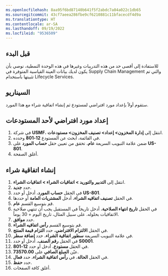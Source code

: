 ```yaml
---
ms.openlocfilehash: 8aa95f6bd87140b641f5f2abdc7a04a022c1db65
ms.sourcegitcommit: 43cf7aeea286fbe9cf6210881c11bfacecdf4d9a
ms.translationtype: HT
ms.contentlocale: ar-SA
ms.lasthandoff: 09/19/2022
ms.locfileid: "9536509"
---
```

## <a name="before-you-begin"></a>قبل البدء
للاستفادة إلى أقصى حد من هذه التدريبات وغيرها في هذه الوحدة النمطية، نوصي بأن يكون لديك بيانات العينة القياسية المتوفرة في Supply Chain Management والتي تم تثبيتها باستخدام Lifecycle Services‎‏‏‏‏‎. 

## <a name="scenario"></a>السيناريو
ستقوم أولاً بإعداد مورد افتراضي لمستودع ثم إنشاء اتفاقية شراء مع هذا المورد. 

## <a name="set-up-a-default-vendor-for-a-warehouse"></a>إعداد مورد افتراضي لأحد المستودعات

1.  في شركة **USMF**، انتقل إلى **إدارة المخزون> إعداد> تصنيف المخزون> مستودعات**.
2.  في القائمة، ابحث عن المستودع **12-801** وحدده.
3.  ضمن علامة التبويب السريعة **عام**، تحقق من تعيين حقل **حساب المورد** على **US-801**.
4.  أغلق الصفحة.

## <a name="create-a-purchase-agreement"></a>إنشاء اتفاقية شراء

1.  انتقل إلى **التدبير والتوريد > اتفاقيات الشراء > اتفاقيات الشراء**.
2.  حدد **جديد**.
3.  في الحقل **حساب المورد**، أدخل أو حدد **US-801**.
4.  في الحقل **تصنيف اتفاقيه الشراء**، أدخل **المشتريات العامة** أو حددها.
5.  قم بتوسيع القسم **عام**.
6.  في الحقل **تاريخ انتهاء الصلاحية**، أدخل تاريخاً في المستقبل يجب أن تنتهي صلاحية الاتفاقيات بحلوله. على سبيل المثال، تاريخ اليوم + 30 يوماً.
7.  حدد **موافق**.
8.  قم بتوسيع القسم **رأس اتفاقيه الشراء**.
9.  في الحقل **الالتزام الافتراضي**، حدد **التزام قيمة المنتج**.
10. في علامة التبويب السريعة **سطور اتفاقية الشراء**، حدد **إضافة سطر**.
11. في الحقل **رقم الصنف**، أدخل أو حدد **S0001**.
12. في الحقل **مستودع**، أدخل أو حدد **12-801**.
13. عيّن **المبلغ الصافي** على **73570.00**.
14. في الحقل **الحالة**، في **رأس اتفاقية الشراء**، حدد **فعال**.
15. حدد **حفظ**.
16. أغلق كافة الصفحات.
